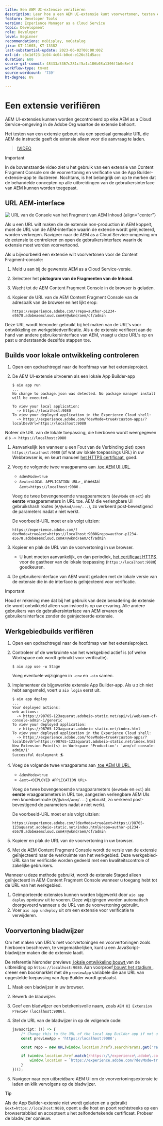 ```yaml
---
title: Een AEM UI-extensie verifiëren
description: Leer hoe u een AEM UI-extensie kunt voorvertonen, testen en verifiëren voordat u deze implementeert in productie.
feature: Developer Tools
version: Experience Manager as a Cloud Service
topic: Development
role: Developer
level: Beginner
recommendations: noDisplay, noCatalog
jira: KT-11603, KT-13382
last-substantial-update: 2023-06-02T00:00:00Z
exl-id: c5c1df23-1c04-4c04-b0cd-e126c31d5acc
duration: 600
source-git-commit: 48433a5367c281cf5a1c106b08a1306f1b0e8ef4
workflow-type: tm+mt
source-wordcount: '739'
ht-degree: 0%

---
```


# Een extensie verifiëren

AEM UI-extensies kunnen worden gecontroleerd op elke AEM as a Cloud Service-omgeving in de Adobe Org waartoe de extensie behoort.

Het testen van een extensie gebeurt via een speciaal gemaakte URL die AEM de instructie geeft de extensie alleen voor die aanvraag te laden.

>[!VIDEO](https://video.tv.adobe.com/v/3412877?quality=12&learn=on)

>[!IMPORTANT]
>
> In de bovenstaande video ziet u het gebruik van een extensie van Content Fragment Console om de voorvertoning en verificatie van de App Builder-extensie-app te illustreren. Nochtans, is het belangrijk om op te merken dat de behandelde concepten op alle uitbreidingen van de gebruikersinterface van AEM kunnen worden toegepast.

## URL AEM-interface

![&#x200B; URL van de Console van het Fragment van AEM Inhoud &#x200B;](./assets/verify/content-fragment-console-url.png){align="center"}

Als u een URL wilt maken die de extensie non-production in AEM koppelt, moet de URL van de AEM-interface waarin de extensie wordt geïnjecteerd, worden verkregen. Navigeer naar de AEM as a Cloud Service-omgeving om de extensie te controleren en open de gebruikersinterface waarin de extensie moet worden voorvertoond.

Als u bijvoorbeeld een extensie wilt voorvertonen voor de Content Fragment-console:

1. Meld u aan bij de gewenste AEM as a Cloud Service-versie.
1. Selecteer het __pictogram van de Fragmenten van de Inhoud__.
1. Wacht tot de AEM Content Fragment Console in de browser is geladen.
1. Kopieer de URL van de AEM Content Fragment Console van de adresbalk van de browser en het lijkt erop:

   ```
   https://experience.adobe.com/?repo=author-p1234-e5678.adobeaemcloud.com#/@wknd/aem/cf/admin
   ```

Deze URL wordt hieronder gebruikt bij het maken van de URL&#39;s voor ontwikkeling en werkgebiedverificatie. Als u de extensie verifieert aan de hand van andere gebruikersinterface van AEM, vraagt u deze URL&#39;s op en past u onderstaande dezelfde stappen toe.

## Builds voor lokale ontwikkeling controleren

1. Open een opdrachtregel naar de hoofdmap van het extensieproject.
1. De AEM UI-extensie uitvoeren als een lokale App Builder-app

   ```shell
   $ aio app run
   ...
   No change to package.json was detected. No package manager install will be executed.
   
   To view your local application:
     -> https://localhost:9080
   To view your deployed application in the Experience Cloud shell:
     -> https://experience.adobe.com/?devMode=true#/custom-apps/?localDevUrl=https://localhost:9080
   ```

Noteer de URL van de lokale toepassing, die hierboven wordt weergegeven als `-> https://localhost:9080`

1. Aanvankelijk (en wanneer u een Fout van de Verbinding ziet) open `https://localhost:9080` (of wat uw lokale toepassings URL) in uw Webbrowser is, en keurt manueel [&#x200B; het HTTPS certificaat &#x200B;](https://developer.adobe.com/uix/docs/services/aem-cf-console-admin/extension-development/#accepting-the-certificate-first-time-users) goed.
1. Voeg de volgende twee vraagparams aan [&#x200B; toe AEM UI URL &#x200B;](#aem-ui-url)
   + `&devMode=true`
   + `&ext=<LOCAL APPLICATION URL>` , meestal `&ext=https://localhost:9080` .

   Voeg de twee bovengenoemde vraagparameters (`devMode` en `ext`) als __eerste__ vraagparameters in URL toe. AEM die verlengbare UI gebruikshash routes (`#/@wknd/aem/...`), zo verkeerd post-bevestigend de parameters nadat `#` niet werkt.

   De voorbeeld-URL moet er als volgt uitzien:

   ```
   https://experience.adobe.com/?devMode=true&ext=https://localhost:9080&repo=author-p1234-e5678.adobeaemcloud.com#/@wknd/aem/cf/admin
   ```

1. Kopieer en plak de URL van de voorvertoning in uw browser.

   + U kunt moeten aanvankelijk, en dan periodiek, [&#x200B; het certificaat HTTPS &#x200B;](https://developer.adobe.com/uix/docs/services/aem-cf-console-admin/extension-development/#accepting-the-certificate-first-time-users) voor de gastheer van de lokale toepassing (`https://localhost:9080`) goedkeuren.

1. De gebruikersinterface van AEM wordt geladen met de lokale versie van de extensie die in de interface is geïnjecteerd voor verificatie.

>[!IMPORTANT]
>
>Houd er rekening mee dat bij het gebruik van deze benadering de extensie die wordt ontwikkeld alleen van invloed is op uw ervaring. Alle andere gebruikers van de gebruikersinterface van AEM ervaren de gebruikersinterface zonder de geïnjecteerde extensie.

## Werkgebiedbuilds verifiëren

1. Open een opdrachtregel naar de hoofdmap van het extensieproject.
1. Controleer of de werkruimte van het werkgebied actief is (of welke Workspace ook wordt gebruikt voor verificatie).

   ```shell
   $ aio app use -w Stage
   ```

   Voeg eventuele wijzigingen in `.env` en `.aio` samen.

1. Implementeer de bijgewerkte extensie App Builder-app. Als u zich niet hebt aangemeld, voert u `aio login` eerst uit.

   ```shell
   $ aio app deploy
   ...
   Your deployed actions:
   web actions:
     -> https://98765-123aquarat.adobeio-static.net/api/v1/web/aem-cf-console-admin-1/generic 
   To view your deployed application:
     -> https://98765-123aquarat.adobeio-static.net/index.html
   To view your deployed application in the Experience Cloud shell:
     -> https://experience.adobe.com/?devMode=true#/custom-apps/?localDevUrl=https://98765-123aquarat.adobeio-static.net/index.html
   New Extension Point(s) in Workspace 'Production': 'aem/cf-console-admin/1'
   Successful deployment 🏄
   ```

1. Voeg de volgende twee vraagparams aan [&#x200B; toe AEM UI URL &#x200B;](#aem-ui-url)
   + `&devMode=true`
   + `&ext=<DEPLOYED APPLICATION URL>`

   Voeg de twee bovengenoemde vraagparameters (`devMode` en `ext`) als __eerste__ vraagparameters in URL toe, aangezien verlengbare AEM UIs een knoeiboelroute (`#/@wknd/aem/...`) gebruikt, zo verkeerd post-bevestigend de parameters nadat `#` niet werkt.

   De voorbeeld-URL moet er als volgt uitzien:

   ```
   https://experience.adobe.com/?devMode=true&ext=https://98765-123aquarat.adobeio-static.net/index.html&repo=author-p1234-e5678.adobeaemcloud.com#/@wknd/aem/cf/admin
   ```

1. Kopieer en plak de URL van de voorvertoning in uw browser.
1. Met de AEM Content Fragment Console wordt de versie van de extensie geïnjecteerd naar de werkruimte van het werkgebied. Deze werkgebied-URL kan ter verificatie worden gedeeld met een kwaliteitscontrole of zakelijke gebruikers.

Wanneer u deze methode gebruikt, wordt de extensie Staged alleen geïnjecteerd in AEM Content Fragment Console wanneer u toegang hebt tot de URL van het werkgebied.

1. Geïmporteerde extensies kunnen worden bijgewerkt door `aio app deploy` opnieuw uit te voeren. Deze wijzigingen worden automatisch doorgevoerd wanneer u de URL van de voorvertoning gebruikt.
1. Voer `aio app undeploy` uit om een extensie voor verificatie te verwijderen.

## Voorvertoning bladwijzer

Om het maken van URL&#39;s met voorvertoningen en voorvertoningen zoals hierboven beschreven, te vergemakkelijken, kunt u een JavaScript-bladwijzer maken die de extensie laadt.

De referentie hieronder previews [&#x200B; lokale ontwikkeling bouwt &#x200B;](#verify-local-development-builds) van de uitbreiding op `https://localhost:9080`. Aan voorproef [&#x200B; bouwt het stadium &#x200B;](#verify-stage-builds), creeer een bookmarklet met de `previewApp` variabele die aan URL van opgestelde toepassing van App Builder wordt geplaatst.

1. Maak een bladwijzer in uw browser.
1. Bewerk de bladwijzer.
1. Geef een bladwijzer een betekenisvolle naam, zoals `AEM UI Extension Preview (localhost:9080)`.
1. Stel de URL van de bladwijzer in op de volgende code:

   ```javascript
   javascript: (() => {
       /* Change this to the URL of the local App Builder app if not using https://localhost:9080 */
       const previewApp = 'https://localhost:9080';
   
       const repo = new URL(window.location.href).searchParams.get('repo');
   
       if (window.location.href.match(/https:\/\/experience\.adobe\.com\/.*\/aem\/cf\/(editor|admin)\/.*/i)) {
           window.location = `https://experience.adobe.com/?devMode=true&ext=${previewApp}&repo=${repo}${window.location.hash}`;
       } 
   })();
   ```

1. Navigeer naar een uitbreidbare AEM UI om de voorvertoningsextensie te laden en klik vervolgens op de bladwijzer.

>[!TIP]
>
> Als de App Builder-extensie niet wordt geladen en u gebruikt `&ext=https://localhost:9080`, opent u die host en poort rechtstreeks op een browsertabblad en accepteert u het zelfondertekende certificaat. Probeer de bladwijzer opnieuw.
